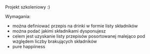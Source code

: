 Projekt szkoleniowy :)

Wymagania:

- można definiować przepis na drinki w formie listy składników
- można podać jakimi składnikami dysponujesz
- celem jest uzyskanie listy przepisów posortowanej malejąco pod względem liczby brakujących składników
- pure happiiness
